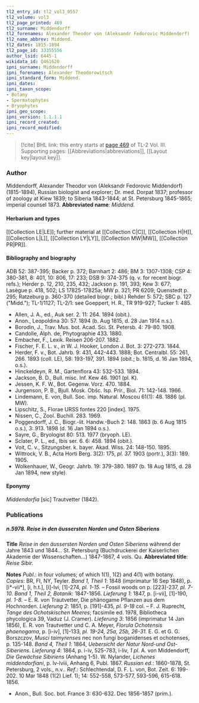 ```yaml
---
tl2_entry_id: tl2_vol3_0557
tl2_volume: vol3
tl2_page_printed: 469
tl2_surname: Middendorff
tl2_forenames: Alexander Theodor von (Aleksandr Fedorovic Middendorf)
tl2_name_abbrev: Middend.
tl2_dates: 1815-1894
tl2_page_id: 33355556
author_lsid: 6445-1
wikidata_id: Q461620
ipni_surname: Middendorff
ipni_forenames: Alexander Theodorowitsch
ipni_standard_form: Middend.
ipni_dates: 
ipni_taxon_scope: 
- Botany
- Spermatophytes
- Bryophytes
ipni_geo_scope: 
ipni_version: 1.1.1.1
ipni_record_created: 
ipni_record_modified:
---
```



> [!cite] BHL link: this entry starts at [page 469](https://www.biodiversitylibrary.org/page/33355556) of TL-2 Vol. III.
> Supporting pages: [[Abbreviations|abbreviations]], [[Layout key|layout key]].

### Author

Middendorff, Alexander Theodor von (Aleksandr Fedorovic Middendorf) (1815-1894), Russian biologist and explorer; Dr. med. Dorpat 1837; professor of zoology at Kiew 1839; to Siberia 1843-1844; at St. Petersburg 1845-1865; imperial counsel 1873. 
**Abbreviated name**: *Middend.*

#### Herbarium and types

[[Collection LE|LE]]; further material at [[Collection C|C]], [[Collection H|H]], [[Collection L|L]], [[Collection LY|LY]], [[Collection MW|MW]], [[Collection PR|PR]].

#### Bibliography and biography

ADB 52: 387-395; Backer p. 372; Barnhart 2: 486; BM 3: 1307-1308; CSP 4: 380-381, 8: 401, 10: 806, 17: 233; DSB 9: 374-375 (q. v. for recent biogr. refs.); Herder p. 12, 210, 235, 432; Jackson p. 191, 393; Kew 3: 677; Lasègue p. 418, 502; LS 17825-17825a; MW p. 321; PR 6209; Quenstedt p. 295; Ratzeburg p. 360-370 (detailed biogr.; bibl.) Rehder 5: 572; SBC p. 127 ("Midd."); TL-1/1127; TL-2/1: see Goeppert, H. R., TR 919-927; Tucker 1: 485.
- Allen, J. A., ed., Auk ser. 2. 11: 264. 1894 (obit.).
- Anon., Leopoldina 30: 57. 1894 (b. Aug 1815, d. 28 Jan 1914 n.s.).
- Borodin, J., Trav. Mus. bot. Acad. Sci. St. Petersb. 4: 79-80. 1908.
- Candolle, Alph. de, Phytographie 433. 1880.
- Embacher, F., Lexik. Reisen 206-207. 1882.
- Fischer, F. E. L. v., *in* W. J. Hooker, London J. Bot. 3: 272-273. 1844.
- Herder, F. v., Bot. Jahrb. 9: 431, 442-443. 1888; Bot. Centralbl. 55: 261, 266. 1893 (coll. LE), 58: 193-197, 391. 1894 (obit.; b. 1815, d. 16 Jan 1894, o.s.).
- Hinckeldeyn, R. M., Gartenflora 43: 532-533. 1894.
- Jackson, B. D., Bull. misc. Inf. Kew 46. 1901 (pl. K).
- Jessen, K. F. W., Bot. Gegenw. Vorz. 470. 1884.
- Jurgenson, P. B., Bjull. Mosk. Obšc. Isp. Prir., Biol. 71: 142-148. 1966.
- Lindemann, E. von, Bull. Soc. imp. Natural. Moscou 61(1): 48. 1886 (pl. MW).
- Lipschitz, S., Florae URSS fontes 220 \[index\]. 1975.
- Nissen, C., Zool. Buchill. 283. 1969.
- Poggendorff, J. C., Biogr.-lit. Handw.-Buch 2: 148. 1863 (b. 6 Aug 1815 o.s.), 3: 913. 1898 (d. 16 Jan 1894 o.s.).
- Sayre, G., Bryologist 80: 513. 1977 (bryoph. LE).
- Sclater, P. L., ed., Ibis ser. 6. 6: 458. 1894 (obit.).
- Voit, C. v., Sitzungsber. k. bayer. Akad. Wiss. 24: 148-150. 1895.
- Wittrock, V. B., Acta Horti Berg. 3(2): 175, *pl. 37.* 1903 (portr.), 3(3): 189. 1905.
- Wolkenhauer, W., Geogr. Jahrb. 19: 379-380. 1897 (b. 18 Aug 1815, d. 28 Jan 1894, new style).

#### Eponymy

*Middendorfia* \[sic\] Trautvetter (1842).

### Publications

##### n.5978. Reise in den äussersten Norden und Osten Siberiens

**Title**
*Reise in den äussersten Norden und Osten Siberiens* während der Jahre 1843 und 1844... St. Petersburg (Buchdruckerei der Kaiserlichen Akademie der Wissenschaften...) 1847-1867, 4 vols. Qu.
**Abbreviated title**: *Reise Sibir.*

**Notes**
*Publ*.: in four volumes; of which 1(1), 1(2) and 4(1) with botany. *Copies*: BR, FI, NY, Teyler.
*Band 1, Theil 1*: 1848 (imprimatur 16 Sep 1848), p. \[i\*-vii\*\], \[i, h.t.\], \[i\]-lvi, \[1\]-274, *pl. 1-15.* – Fossil woods on p. \[223\]-237, *pl. 7-10.*
*Band 1, Theil 2, Botanik*: 1847-1856.
*Lieferung 1*: 1847, p. \[i-vii\], \[1\]-190, *pl. 1-8.* – E. R. von Trautvetter, Die phänogame Pflanzen aus dem Hochnorden.
*Lieferung 2*: 1851, p. \[191\]-435, *pl. 9-18* col. – F. J. Ruprecht, *Tange des Ochotskischen Meeres*; facsimile ed. 1978, Bibliotheca phycologica 39, Vaduz (J. Cramer).
*Lieferung 3*: 1856 (imprimatur 14 Jan 1856), E. R. von Trautvetter und C. A. Meyer, *Florula Ochotensis phaenogama*, p. \[i-iv\], \[1\]-133, *pl. 19-24, 25a, 25b, 26-31.* E. G. et G. G. Borszczov, *Musci taimyrenses* nec non fungi boganidenses et ochotenses, p. 135-148.
*Band 4, Theil 1*: 1864, *Uebersicht der Natur Nord-und Ost-Siberiens*.
*Lieferung 4*: 1864, p. i-iv, 525-783, i-liv, *1 pl*. A. von Middendorff, *Die Gewächse Sibiriens* (Anhang 1-5).
W. Nylander, *Lichenes middendorfiani*, p. lv-lviii, Anhang 6, Publ. 1867.
*Russian ed*.: 1860-1878, St. Petersburg, 2 vols., n.v..
*Ref*.: Schlechtendal, D. F. L. von, Bot. Zeit. 6: 199-202. 10 Mar 1848 (1(2) Lief. 1); 14: 552-558, 573-577, 593-596, 615-618. 1856.
- Anon., Bull. Soc. bot. France 3: 630-632. Dec 1856-1857 (prim.).

